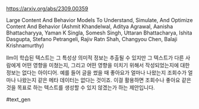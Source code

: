 https://arxiv.org/abs/2309.00359

Large Content And Behavior Models To Understand, Simulate, And Optimize Content And Behavior (Ashmit Khandelwal, Aditya Agrawal, Aanisha Bhattacharyya, Yaman K Singla, Somesh Singh, Uttaran Bhattacharya, Ishita Dasgupta, Stefano Petrangeli, Rajiv Ratn Shah, Changyou Chen, Balaji Krishnamurthy)

llm이 학습된 텍스트는 그 특성상 의미적 정보는 추출될 수 있지만 그 텍스트가 다른 사람에게 어떤 영향을 미쳤는지, 그리고 어떤 영향을 미치기 위해서 작성되었는지에 대한 정보는 없다는 아이디어. 예를 들어 글을 썼을 때 좋아요가 얼마나 나왔는지 조회수가 얼마나 나왔는지 같은 메타 데이터는 없다는 것이죠. 이걸 활용하면 조회수나 좋아요 같은 것을 목표로 하는 텍스트를 생성할 수 있지 않겠는가 하는 제안입니다.

#text_gen 